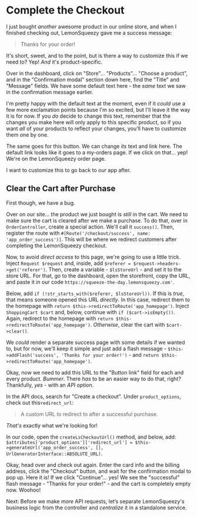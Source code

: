# Complete the Checkout

I just bought *another* awesome product in our online store, and when I finished
checking out, LemonSqueezy gave me a success message:

> Thanks for your order!

It's short, sweet, and to the point, but is there a way to customize this if we
need to? Yep! *And* it's product-specific.

Over in the dashboard, click on "Store"... "Products"... "Choose a product", and
in the "Confirmation modal" section down here, find the "Title" and "Message"
fields. We have some default text here - the *same* text we saw in the
confirmation message earlier.

I'm pretty happy with the default text at the moment, even if it *could* use a
few more exclamation points because I'm so excited, but I'll leave it the way it
is for now. If you *do* decide to change this text, remember that the changes
you make here will only apply to this specific product, so if you want *all* of
your products to reflect your changes, you'll have to customize them one by one.

The same goes for this button. We can change *its* text and link here. The
default link looks like it goes to a my-orders page. If we click on that... yep!
We're on the LemonSqueezy order page.

I want to customize this to go back to *our* app after.

## Clear the Cart after Purchase

First though, we have a bug.

Over on our site... the product we just bought is *still* in the cart. We
need to make sure the cart is cleared after we make a purchase. To do that, over
in `OrderController`, create a special action. We'll call it `success()`. Then,
register the route with
`#[Route('/checkout/success', name: 'app_order_success')]`. This will be where
we redirect customers after completing the LemonSqueezy checkout.

Now, to avoid *direct access* to this page, we're going to use a little trick.
Inject `Request $request` and, inside, add
`$referer = $request->headers->get('referer')`. Then, create a variable -
`$lsStoreUrl` - and set it to the store URL. For that, go to the dashboard, open
the storefront, copy the URL, and paste it in our code
`https://squeeze-the-day.lemonsqueezy.com'`.

Below, add `if (!str_starts_with($referer, $lsStoreUrl))`. If this is *true*,
that means someone opened this URL *directly*. In this case, redirect them to the homepage
with `return $this->redirectToRoute('app_homepage')`. Inject
`ShoppingCart $cart` and, below, continue with `if ($cart->isEmpty())`.
Again, redirect to the homepage with
`return $this->redirectToRoute('app_homepage')`. *Otherwise*, clear the cart
with `$cart->clear()`.

We *could* render a separate success page with some details if we wanted to, but
for now, we'll keep it simple and just add a flash message -
`$this->addFlash('success', 'Thanks for your order!')` - and
`return $this->redirectToRoute('app_homepage')`.

Okay, now we need to add this URL to the "Button link" field for each and every
product. *Bummer*. There *has* to be an easier way to do that, right?
Thankfully, *yes* - with an *API option*.

In the API docs, search for "Create a checkout". Under `product_options`, check
out this`redirect_url`:

> A custom URL to redirect to after a successful purchase.

*That's* exactly what we're looking for!

In our code, open the `createLsCheckoutUrl()` method, and below, add:
`$attributes['product_options']['redirect_url'] = $this->generateUrl('app_order_success', [], UrlGeneratorInterface::ABSOLUTE_URL)`.

Okay, head over and check out again. Enter the card info and the billing
address, click the "Checkout" button, and wait for the confirmation modal to pop
up. Here it is! If we click "Continue"... yes! We see the "successful" flash
message - "Thanks for your order!" - and the cart is completely empty now.
Woohoo!

Next: Before we make *more* API requests, let’s separate LemonSqueezy's business
logic from the controller and *centralize* it in a standalone service.
